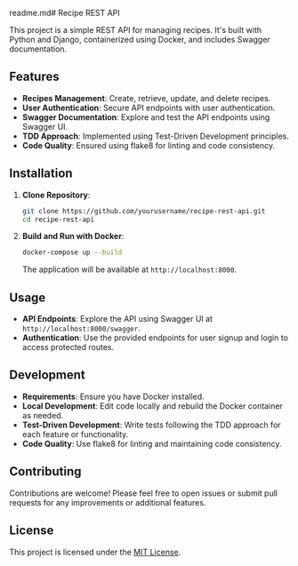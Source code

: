 readme.md# Recipe REST API

This project is a simple REST API for managing recipes. It's built with Python and Django, containerized using Docker, and includes Swagger documentation.

## Features

- **Recipes Management**: Create, retrieve, update, and delete recipes.
- **User Authentication**: Secure API endpoints with user authentication.
- **Swagger Documentation**: Explore and test the API endpoints using Swagger UI.
- **TDD Approach**: Implemented using Test-Driven Development principles.
- **Code Quality**: Ensured using flake8 for linting and code consistency.

## Installation

1. **Clone Repository**:

    ```bash
    git clone https://github.com/yourusername/recipe-rest-api.git
    cd recipe-rest-api
    ```

2. **Build and Run with Docker**:

    ```bash
    docker-compose up --build
    ```

    The application will be available at `http://localhost:8000`.

## Usage

- **API Endpoints**: Explore the API using Swagger UI at `http://localhost:8000/swagger`.
- **Authentication**: Use the provided endpoints for user signup and login to access protected routes.

## Development

- **Requirements**: Ensure you have Docker installed.
- **Local Development**: Edit code locally and rebuild the Docker container as needed.
- **Test-Driven Development**: Write tests following the TDD approach for each feature or functionality.
- **Code Quality**: Use flake8 for linting and maintaining code consistency.

## Contributing

Contributions are welcome! Please feel free to open issues or submit pull requests for any improvements or additional features.

## License

This project is licensed under the [MIT License](LICENSE).
